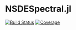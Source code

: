 # NSDESpectral.jl

[![Build Status](https://img.shields.io/github/workflow/status/giancarloantonucci/NSDESpectral.jl/CI)](https://github.com/giancarloantonucci/NSDESpectral.jl/actions) [![Coverage](https://img.shields.io/codecov/c/github/giancarloantonucci/NSDESpectral.jl?label=coverage)](https://codecov.io/gh/giancarloantonucci/NSDESpectral.jl)
